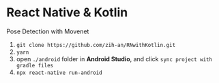 # React Native & Kotlin

Pose Detection with Movenet

1. `git clone https://github.com/zih-an/RNwithKotlin.git`
2. `yarn`
3. open `./android` folder in **Android Studio**, and click `sync project with gradle files`
4. `npx react-native run-android`
